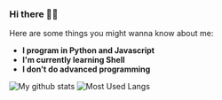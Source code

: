 ### Hi there 👋😀

Here are some things you might wanna know about me:

- **I program in Python and Javascript**
- **I'm currently learning Shell**
- **I don't do advanced programming**

![My github stats](https://github-readme-stats.vercel.app/api?username=pythoncoder8&show_icons=true&theme=tokyonight)
![Most Used Langs](https://github-readme-stats.vercel.app/api/top-langs/?username=PythonCoder8&theme=tokyonight&height=60)

